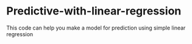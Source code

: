 # Predictive-with-linear-regression
This code can help you make a model for prediction using simple linear regression
